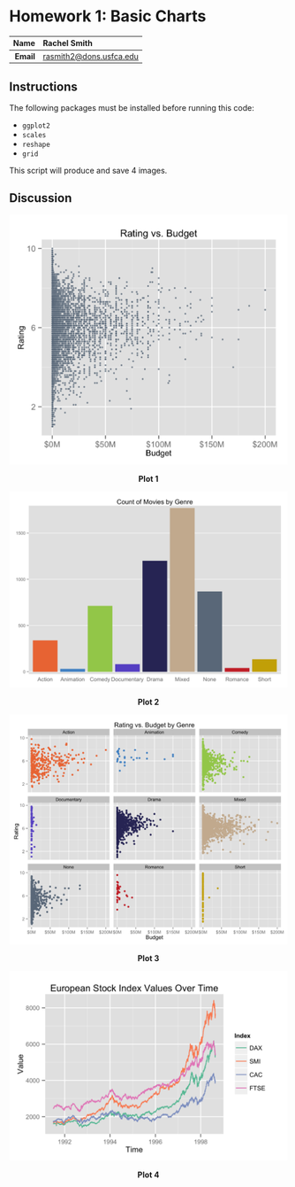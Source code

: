 Homework 1: Basic Charts
==============================

| **Name**  | Rachel Smith  |
|----------:|:-------------|
| **Email** | rasmith2@dons.usfca.edu |

## Instructions ##
The following packages must be installed before running this code: 

+ `ggplot2`
+ `scales`
+ `reshape`
+ `grid`

This script will produce and save 4 images. 

## Discussion ##

![](hw1-scatter.png)
<p align="center"> <b>Plot 1</b></p>



![](hw1-bar.png)
<p align="center"> <b>Plot 2</b></p>


![](hw1-multiples.png)
<p align="center"> <b>Plot 3</b></p>


![](hw1-multiline.png)
<p align="center"> <b>Plot 4</b></p>
